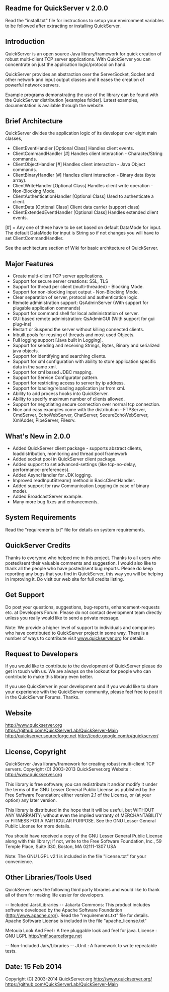 Readme for QuickServer v 2.0.0
------------------------------

Read the "install.txt" file for instructions to setup your environment
variables to be followed after extracting or installing QuickServer.


Introduction
---------------------
QuickServer is an open source Java library/framework for quick creation 
of robust multi-client TCP server applications. With QuickServer you can 
concentrate on just the application logic/protocol on hand.  

QuickServer provides an abstraction over the ServerSocket, Socket and 
other network and input output classes and it eases the creation of 
powerful network servers.

Example programs demonstrating the use of the library can be found 
with the QuickServer distribution  [examples folder]. 
Latest examples, documentation is available through the website. 


Brief Architecture
---------------------
QuickServer divides the application logic of its developer over eight 
main classes,
 * ClientEventHandler [Optional Class]
    Handles client events.
 * ClientCommandHandler [#]
    Handles client interaction - Character/String commands.
 * ClientObjectHandler [#]
    Handles client interaction - Java Object commands.
 * ClientBinaryHandler [#]
    Handles client interaction - Binary data (byte array).
 * ClientWriteHandler [Optional Class]
    Handles client write operation - Non-Blocking Mode.
 * ClientAuthenticationHandler [Optional Class]
    Used to authenticate a client.
 * ClientData [Optional Class]
    Client data carrier (support class)
 * ClientExtendedEventHandler [Optional Class]
    Handles extended client events.

[#] = Any one of these have to be set based on default DataMode for input. 
      The default DataMode for input is String so if not changes you will
      have to set ClientCommandHandler.

See the architecture section of Wiki for basic architecture of QuickServer.


Major Features
---------------------
 * Create multi-client TCP server applications.
 * Support for secure server creations: SSL, TLS
 * Support for thread per client (multi-threaded) - Blocking Mode.
 * Support for non-blocking input output - Non-Blocking Mode.
 * Clear separation of server, protocol and authentication logic.
 * Remote administration support: QsAdminServer 
   (With support for plugable application commands)
 * Support for command shell for local administration of server.
 * GUI based remote administration: QsAdminGUI 
   (With support for gui plug-ins)
 * Restart or Suspend the server without killing connected clients.
 * Inbuilt pools for reusing of threads and most used Objects.
 * Full logging support [Java built in Logging].
 * Support for sending and receiving Strings, Bytes, Binary and 
   serialized java objects.
 * Support for identifying and searching clients. 
 * Support for xml configuration with ability to store application 
   specific data in the same xml.
 * Support for xml based JDBC mapping.
 * Support for Service Configurator pattern.
 * Support for restricting access to server by ip address.
 * Support for loading/reloading application jar from xml.
 * Ability to add process hooks into QuickServer.
 * Ability to specify maximum number of clients allowed.
 * Support for negotiating secure connection over normal tcp connection.
 * Nice and easy examples come with the distribution - FTPServer, 
   CmdServer, EchoWebServer, ChatServer, SecureEchoWebServer, XmlAdder, 
   PipeServer, Filesrv.


What's New in 2.0.0
---------------------
 * Added QuickServer client package - supports abstract clients, loaddistribution, monitoring and thread pool framework
 * Added socket pool in QuickServer client package.
 * Added support to set advanced-settings (like tcp-no-delay, performance-preferences).
 * Added AsyncHandler for JDK logging.
 * Improved readInputStream() method in BasicClientHandler.
 * Added support for raw Communication Logging (in case of binary mode).
 * Added BroadcastServer example.
 * Many more bug fixes and enhancements. 


System Requirements
---------------------
Read the "requirements.txt" file for details on system requirements.


QuickServer Credits 
---------------------
Thanks to everyone who helped me in this project. Thanks to all users 
who posted/sent their valuable comments and suggestion. 
I would also like to thank all the people who have posted/sent bug 
reports. Please do keep reporting any bugs that you find in QuickServer, 
this way you will be helping in improving it. Do visit our web site for 
full credits listing.   


Get Support 
---------------------
Do post your questions, suggestions, bug-reports, enhancement-requests 
etc. at Developers Forum. Please do not contact development team 
directly unless you really would like to send a private message. 

Note: We provide a higher level of support to individuals and companies 
who have contributed to QuickServer project in some way.
There is a number of ways to contribute visit www.quickserver.org for details.


Request to Developers
---------------------
If you would like to contribute to the development of QuickServer 
please do get in touch with us. We are always on the lookout for
people who can contribute to make this library even better.

If you use QuickServer in your development and if you would like to 
share your experience with the QuickServer community, please feel 
free to post it in the QuickServer Forums. Thanks.


Website
---------------------
http://www.quickserver.org
https://github.com/QuickServerLab/QuickServer-Main
http://quickserver.sourceforge.net
http://code.google.com/p/quickserver/


License, Copyright
---------------------
QuickServer
Java library/framework for creating robust multi-client TCP servers.
Copyright (C) 2003-2013 QuickServer.org
Website	   : http://www.quickserver.org

This library is free software; you can redistribute it and/or
modify it under the terms of the GNU Lesser General Public
License as published by the Free Software Foundation; either
version 2.1 of the License, or (at your option) any later version.

This library is distributed in the hope that it will be useful,
but WITHOUT ANY WARRANTY; without even the implied warranty of
MERCHANTABILITY or FITNESS FOR A PARTICULAR PURPOSE. See the GNU
Lesser General Public License for more details.

You should have received a copy of the GNU Lesser General Public
License along with this library; if not, write to the Free Software
Foundation, Inc., 59 Temple Place, Suite 330, Boston, MA 02111-1307 USA

Note: The GNU LGPL v2.1 is included in the file "license.txt" for 
your convenience.


Other Libraries/Tools Used
--------------------------
QuickServer uses the following third party libraries and would like
to thank all of them for making life easier for developers.

-- Included Jars/Libraries --
Jakarta Commons:
 This product includes software developed by the Apache Software 
 Foundation (http://www.apache.org/). Read the "requirements.txt" 
 file for details. 
 Apache Software License is included in the file "apache_license.txt"

Metouia Look And Feel :
 A free pluggable look and feel for java. License : GNU LGPL 
 http://mlf.sourceforge.net 

-- Non-Included Jars/Libraries --
JUnit :
 A framework to write repeatable tests. 


Date: 15 Feb 2014
---------------------

Copyright (C) 2003-2014 QuickServer.org
http://www.quickserver.org/
https://github.com/QuickServerLab/QuickServer-Main